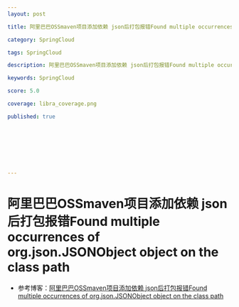 ```yaml
---
layout: post

title: 阿里巴巴OSSmaven项目添加依赖 json后打包报错Found multiple occurrences of org.json.JSONObject object on the class path

category: SpringCloud

tags: SpringCloud

description: 阿里巴巴OSSmaven项目添加依赖 json后打包报错Found multiple occurrences of org.json.JSONObject object on the class path

keywords: SpringCloud

score: 5.0

coverage: libra_coverage.png

published: true








---
```


# 阿里巴巴OSSmaven项目添加依赖 json后打包报错Found multiple occurrences of org.json.JSONObject object on the class path

- 参考博客：[阿里巴巴OSSmaven项目添加依赖 json后打包报错Found multiple occurrences of org.json.JSONObject object on the class path](https://blog.csdn.net/a704397849/article/details/95274180)

